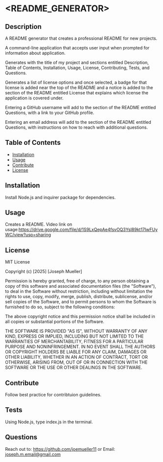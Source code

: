 # <README_GENERATOR>

## Description
A README generator that creates a professional README for new projects.

A command-line application that accepts user input when prompted for information about application.

Generates with the title of my project and sections entitled Description, Table of Contents, Installation, Usage, License, Contributing, Tests, and Questions.

Generates a list of license options and once selected, a badge for that license is added near the top of the README and a notice is added to the section of the README entitled License that explains which license the application is covered under.

Entering a GitHub username will add to the section of the README entitled Questions, with a link to your GitHub profile.

Entering an email address will add to the section of the README entitled Questions, with instructions on how to reach with additional questions.


## Table of Contents
- [Installation](#installation)
- [Usage](#usage)
- [Contribute](#contribute)
- [License](#license)

## Installation
Install Node.js and inquirer package for dependencies.

## Usage
Creates a README.
Video link on usage:https://drive.google.com/file/d/1S9LxQepAe4fsvOQ3Ysl89kt17IwFUyWC/view?usp=sharing

## License
MIT License

Copyright (c) [2025] [Joseph Mueller]

Permission is hereby granted, free of charge, to any person obtaining a copy
of this software and associated documentation files (the "Software"), to deal
in the Software without restriction, including without limitation the rights
to use, copy, modify, merge, publish, distribute, sublicense, and/or sell
copies of the Software, and to permit persons to whom the Software is
furnished to do so, subject to the following conditions:

The above copyright notice and this permission notice shall be included in all
copies or substantial portions of the Software.

THE SOFTWARE IS PROVIDED "AS IS", WITHOUT WARRANTY OF ANY KIND, EXPRESS OR
IMPLIED, INCLUDING BUT NOT LIMITED TO THE WARRANTIES OF MERCHANTABILITY,
FITNESS FOR A PARTICULAR PURPOSE AND NONINFRINGEMENT. IN NO EVENT SHALL THE
AUTHORS OR COPYRIGHT HOLDERS BE LIABLE FOR ANY CLAIM, DAMAGES OR OTHER
LIABILITY, WHETHER IN AN ACTION OF CONTRACT, TORT OR OTHERWISE, ARISING FROM,
OUT OF OR IN CONNECTION WITH THE SOFTWARE OR THE USE OR OTHER DEALINGS IN THE
SOFTWARE.

## Contribute
Follow best practice for contribtuion guidelines.

## Tests
Using Node.js, type index.js in the terminal.

## Questions 
Reach out to:
https://github.com/joemueller11
or Email:
joseph.m.email@gmail.com  